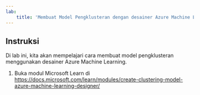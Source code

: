 ```yaml
---
lab:
    title: 'Membuat Model Pengklusteran dengan desainer Azure Machine Learning'
---
```


## Instruksi
Di lab ini, kita akan mempelajari cara membuat model pengklusteran menggunakan desainer Azure Machine Learning.

1.	Buka modul Microsoft Learn di https://docs.microsoft.com/learn/modules/create-clustering-model-azure-machine-learning-designer/
